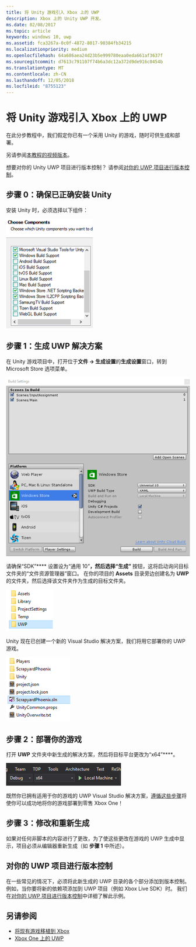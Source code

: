 ```yaml
---
title: 将 Unity 游戏引入 Xbox 上的 UWP
description: Xbox 上的 Unity UWP 开发。
ms.date: 02/08/2017
ms.topic: article
keywords: windows 10, uwp
ms.assetid: fca3267a-0c0f-4872-8017-90384fb34215
ms.localizationpriority: medium
ms.openlocfilehash: 64a686aea24d23b5e999780eaa0eda661af3637f
ms.sourcegitcommit: d7613c791107f74b6a3dc12a372d9de916c0454b
ms.translationtype: MT
ms.contentlocale: zh-CN
ms.lasthandoff: 12/05/2018
ms.locfileid: "8755123"
---
```

# <a name="bringing-unity-games-to-uwp-on-xbox"></a>将 Unity 游戏引入 Xbox 上的 UWP


在此分步教程中，我们假定你已有一个采用 Unity 的游戏，随时可供生成和部署。

另请参阅[本教程的视频版本](https://www.youtube.com/watch?v=f0Ptvw7k-CE)。

想要对你的 Unity UWP 项目进行版本控制？ 请参阅[对你的 UWP 项目进行版本控制](development-lanes-unity-versioning.md)。

## <a name="step-0-ensure-unity-is-installed-correctly"></a>步骤 0：确保已正确安装 Unity

安装 Unity 时，必须选择以下组件：

![Unity 安装组件](images/unity-install-components.png)

## <a name="step-1-building-the-uwp-solution"></a>步骤 1：生成 UWP 解决方案

在 Unity 游戏项目中，打开位于**文件 -> 生成设置**的**生成设置**窗口，转到 Microsoft Store 选项菜单。

![“生成设置”窗口](images/build-settings.png)

请确保“SDK”**** 设置设为“通用 10”****，然后选择“生成”**** 按钮，这将启动询问目标文件夹的“文件资源管理器”窗口。 在你的项目的 **Assets** 目录旁边创建名为 **UWP** 的文件夹，然后选择该文件夹作为生成的目标文件夹。

![生成目标文件夹](images/build-destination.png)

Unity 现在已创建一个新的 Visual Studio 解决方案，我们将用它部署你的 UWP 游戏。

![UWP VS 解决方案](images/uwp-vs-solution.png)

## <a name="step-2-deploying-your-game"></a>步骤 2：部署你的游戏

打开 **UWP** 文件夹中新生成的解决方案，然后将目标平台更改为“x64”****。

![x64 生成平台](images/x64-build-platform.png)

既然你已拥有适用于你的游戏的 UWP Visual Studio 解决方案，[遵循这些步骤](getting-started.md)将使你可以成功地将你的游戏部署到零售 Xbox One！

## <a name="step-3-modify-and-rebuild"></a>步骤 3：修改和重新生成

如果对任何非脚本的内容进行了更改，为了使这些更改在游戏的 UWP 生成中显示，项目必须从编辑器重新生成（如 __步骤 1__ 中所述）。

## <a name="versioning-your-uwp-project"></a>对你的 UWP 项目进行版本控制

在一些常见的情况下，必须将此新生成的 UWP 目录的各个部分添加到版本控制。 例如，当你要将新的依赖项添加到 UWP 项目（例如 Xbox Live SDK）时。  我们在[对你的 UWP 项目进行版本控制](development-lanes-unity-versioning.md)中详细了解此示例。

## <a name="see-also"></a>另请参阅
- [将现有游戏移植到 Xbox](development-lanes-landing.md)
- [Xbox One 上的 UWP](index.md)
